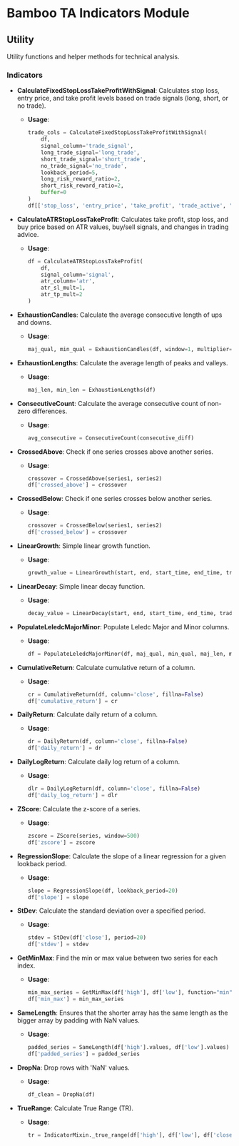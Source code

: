 # Bamboo TA Indicators Module

## Utility

Utility functions and helper methods for technical analysis.

### Indicators

- **CalculateFixedStopLossTakeProfitWithSignal**: Calculates stop loss, entry price, and take profit levels based on trade signals (long, short, or no trade).
  - **Usage**:
    ```python
    trade_cols = CalculateFixedStopLossTakeProfitWithSignal(
        df, 
        signal_column='trade_signal', 
        long_trade_signal='long_trade', 
        short_trade_signal='short_trade', 
        no_trade_signal='no_trade', 
        lookback_period=5, 
        long_risk_reward_ratio=2, 
        short_risk_reward_ratio=2, 
        buffer=0
    )
    df[['stop_loss', 'entry_price', 'take_profit', 'trade_active', 'exit_reason']] = trade_cols
    ```

- **CalculateATRStopLossTakeProfit**: Calculates take profit, stop loss, and buy price based on ATR values, buy/sell signals, and changes in trading advice.
  - **Usage**:
    ```python
    df = CalculateATRStopLossTakeProfit(
        df, 
        signal_column='signal', 
        atr_column='atr', 
        atr_sl_mult=1, 
        atr_tp_mult=2
    )
    ```

- **ExhaustionCandles**: Calculate the average consecutive length of ups and downs.
  - **Usage**:
    ```python
    maj_qual, min_qual = ExhaustionCandles(df, window=1, multiplier=1)
    ```

- **ExhaustionLengths**: Calculate the average length of peaks and valleys.
  - **Usage**:
    ```python
    maj_len, min_len = ExhaustionLengths(df)
    ```

- **ConsecutiveCount**: Calculate the average consecutive count of non-zero differences.
  - **Usage**:
    ```python
    avg_consecutive = ConsecutiveCount(consecutive_diff)
    ```

- **CrossedAbove**: Check if one series crosses above another series.
  - **Usage**:
    ```python
    crossover = CrossedAbove(series1, series2)
    df['crossed_above'] = crossover
    ```

- **CrossedBelow**: Check if one series crosses below another series.
  - **Usage**:
    ```python
    crossover = CrossedBelow(series1, series2)
    df['crossed_below'] = crossover
    ```

- **LinearGrowth**: Simple linear growth function.
  - **Usage**:
    ```python
    growth_value = LinearGrowth(start, end, start_time, end_time, trade_time)
    ```

- **LinearDecay**: Simple linear decay function.
  - **Usage**:
    ```python
    decay_value = LinearDecay(start, end, start_time, end_time, trade_time)
    ```

- **PopulateLeledcMajorMinor**: Populate Leledc Major and Minor columns.
  - **Usage**:
    ```python
    df = PopulateLeledcMajorMinor(df, maj_qual, min_qual, maj_len, min_len)
    ```

- **CumulativeReturn**: Calculate cumulative return of a column.
  - **Usage**:
    ```python
    cr = CumulativeReturn(df, column='close', fillna=False)
    df['cumulative_return'] = cr
    ```

- **DailyReturn**: Calculate daily return of a column.
  - **Usage**:
    ```python
    dr = DailyReturn(df, column='close', fillna=False)
    df['daily_return'] = dr
    ```

- **DailyLogReturn**: Calculate daily log return of a column.
  - **Usage**:
    ```python
    dlr = DailyLogReturn(df, column='close', fillna=False)
    df['daily_log_return'] = dlr
    ```

- **ZScore**: Calculate the z-score of a series.
  - **Usage**:
    ```python
    zscore = ZScore(series, window=500)
    df['zscore'] = zscore
    ```

- **RegressionSlope**: Calculate the slope of a linear regression for a given lookback period.
  - **Usage**:
    ```python
    slope = RegressionSlope(df, lookback_period=20)
    df['slope'] = slope
    ```

- **StDev**: Calculate the standard deviation over a specified period.
  - **Usage**:
    ```python
    stdev = StDev(df['close'], period=20)
    df['stdev'] = stdev
    ```

- **GetMinMax**: Find the min or max value between two series for each index.
  - **Usage**:
    ```python
    min_max_series = GetMinMax(df['high'], df['low'], function="min")
    df['min_max'] = min_max_series
    ```

- **SameLength**: Ensures that the shorter array has the same length as the bigger array by padding with NaN values.
  - **Usage**:
    ```python
    padded_series = SameLength(df['high'].values, df['low'].values)
    df['padded_series'] = padded_series
    ```

- **DropNa**: Drop rows with 'NaN' values.
  - **Usage**:
    ```python
    df_clean = DropNa(df)
    ```

- **TrueRange**: Calculate True Range (TR).
  - **Usage**:
    ```python
    tr = IndicatorMixin._true_range(df['high'], df['low'], df['close'].shift(1))
    ```
